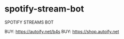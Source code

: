 # spotify-stream-bot
SPOTIFY STREAMS BOT

BUY: https://autoify.net/b4s
BUY: https://shop.autoify.net
